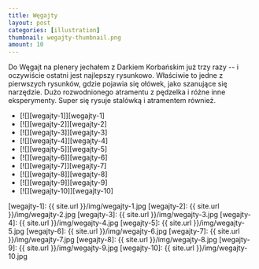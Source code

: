 ```yaml
---
title: Węgajty
layout: post
categories: [illustration]
thumbnail: wegajty-thumbnail.png
amount: 10
---
```


Do Węgajt na plenery jechałem z Darkiem Korbańskim już trzy razy -- i oczywiście ostatni jest najlepszy rysunkowo. Właściwie to jedne z pierwszych rysunków, gdzie pojawia się ołówek, jako szanujące się narzędzie. Dużo rozwodnionego atramentu z pędzelka i różne inne eksperymenty. Super się rysuje stalówką i atramentem również.

* [![][wegajty-1]][wegajty-1]
* [![][wegajty-2]][wegajty-2]
* [![][wegajty-3]][wegajty-3]
* [![][wegajty-4]][wegajty-4]
* [![][wegajty-5]][wegajty-5]
* [![][wegajty-6]][wegajty-6]
* [![][wegajty-7]][wegajty-7]
* [![][wegajty-8]][wegajty-8]
* [![][wegajty-9]][wegajty-9]
* [![][wegajty-10]][wegajty-10]

[wegajty-1]: {{ site.url }}/img/wegajty-1.jpg
[wegajty-2]: {{ site.url }}/img/wegajty-2.jpg
[wegajty-3]: {{ site.url }}/img/wegajty-3.jpg
[wegajty-4]: {{ site.url }}/img/wegajty-4.jpg
[wegajty-5]: {{ site.url }}/img/wegajty-5.jpg
[wegajty-6]: {{ site.url }}/img/wegajty-6.jpg
[wegajty-7]: {{ site.url }}/img/wegajty-7.jpg
[wegajty-8]: {{ site.url }}/img/wegajty-8.jpg
[wegajty-9]: {{ site.url }}/img/wegajty-9.jpg
[wegajty-10]: {{ site.url }}/img/wegajty-10.jpg